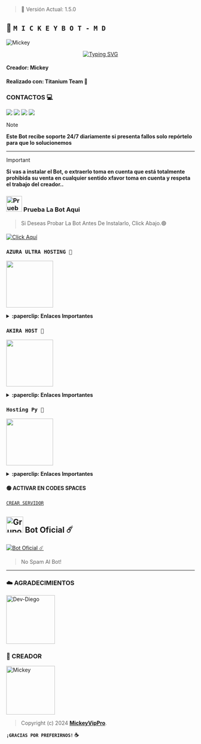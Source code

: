 > 💫 Versión Actual: 1.5.0

## 💫 **`M I C K E Y B O T - M D`**

![Mickey](https://qu.ax/EPuS.jpg)
<div align="center">
<a href="https://git.io/typing-svg"><img src="https://readme-typing-svg.demolab.com?font=Oswald&weight=300&size=37&duration=3000&pause=100&color=000000&background=601D6E00&center=true&vCenter=true&repeat=true&random=FALSO&width=660&height=90&lines=Yallico+lanzó;Nueva+versión+MickeyBot - 1.5.0;MickeyBot-MD+El+Mejor Bot+De+WhatsApp" alt="Typing SVG"/></a>
</div>

#### Creador: Mickey
#### Realizado con: Titanium Team 💫

### CONTACTOS 💻
<p>



<a href="https://api.whatsapp.com/send/?phone=+51926956637&text=Hola 👋 soporte de Mickey Bot &type=phone_number&app_absent=0" target="blank"><img src="https://img.shields.io/badge/Whatsapp-30302f?style=flat&logo=whatsapp" /></a>
 <a href="http://www.instagram.com/yallico.owner" target="blank"><img src="https://img.shields.io/badge/Instagram-30302f?style=flat&logo=instagram" /></a>
<a href="https://www.threads.net/@yallico.owner" target="blank"><img src="https://img.shields.io/badge/Threads-30302f?style=flat&logo=threads" /></a>
<a href="https://x.com/yallico.owner" target="blank"><img src="https://img.shields.io/badge/Twitter-30302f?style=flat&logo=x" /></a>

> [!NOTE]
> **Este Bot recibe soporte 24/7 diariamente si presenta fallos solo repórtelo para que lo solucionemos**

***

> [!IMPORTANT]
> **Si vas a instalar el Bot, o extraerlo toma en cuenta que está totalmente prohibida su venta en cualquier sentido xfavor toma en cuenta y respeta el trabajo del creador..**

### <img src="https://qu.ax/EPuS.jpg" alt="Prueba El Bot Aqui" width="42" height="42"> Prueba La Bot Aqui

> Si Deseas Probar La Bot Antes De Instalarlo, Click Abajo.🟢

[![Click Aquí](https://img.shields.io/badge/Grupo-Genesis-25D366?style=for-the-badge&logo=whatsapp&logoColor=white)](https://chat.whatsapp.com/G35x1XV7DSrDmR9b7G4wJ4)

### **`AZURA ULTRA HOSTING 👾`**
<a href="https://store.azuraultra-host.pro/login"><img src="https://qu.ax/lgUn.jpg" height="125px"></a>

<details>
 <summary><b>:paperclip: Enlaces Importantes</b></summary>

- **Dashboard:** [`Aquí`](https://control.azuraultra-host.pro/)
- **Panel:** [`Aquí`](https://control.azuraultra-host.pro/)
- **Canal de WhatsApp:** [`Aquí`](https://whatsapp.com/channel/0029VaWABAMG8l5K8K9PAB3v)
</details>

### **`AKIRA HOST 👑`**
<a href="https://dash.akira-host.store"><img src="https://qu.ax/kzPZ.jpg" height="125px"></a>

<details>
 <summary><b>:paperclip: Enlaces Importantes</b></summary>

- **Dashboard:** [`Aquí`](https://dash.akira-host.store/)
- **Panel:** [`Aquí`](https://panel.akira-host.store/)
- **Canal de WhatsApp:** [`Aquí`](https://whatsapp.com/channel/0029VajfXO7CnA7zhERSe63s)
</details>

### **`Hosting Py 🤖`**
<a href="https://dahs.hostingpy.shop"><img src="https://qu.ax/Scnk.jpg" height="125px"></a>

<details>
 <summary><b>:paperclip: Enlaces Importantes</b></summary>

- **Dashboard:** [`Aquí`](https://dahs.hostingpy.shop)
- **Panel:** [`Aquí`](https://panel.hostingpy.shop/)
- **Canal de WhatsApp:** [`Aquí`](https://whatsapp.com/channel/0029Vak4e1R4NVifmh8Tvi3q)
</details>

#### 🟢 ACTIVAR EN CODES SPACES 
[`CREAR SERVIDOR`](https://github.com/codespaces/new?skip_quickstart=true&machine=basicLinux32gb&repo=OfcDiego/YaemoriBot-MD&ref=main&geo=UsEast)


## <img src="https://static.wikia.nocookie.net/nyancat/images/d/d3/Nyan-cat.gif/revision/latest/scale-to-width-down/400?cb=20131231222500&path-prefix=es" alt="Grupo" width="45" height="43"> Bot Oficial ☄️

<a href="https://wa.me/51936994155?text=!serbot"><img alt="Bot Oficial ☄️" src="https://img.shields.io/badge/Bot - Oficial-00FFFF?style=for-the-badge&logo=whatsapp&logoColor=white"/></a>

> No Spam Al Bot!

---

### ☁️ AGRADECIMIENTOS
<a
href="https://github.com/Angelito-OFC"><img src="https://github.com/Angelito-OFC.png" width="130" height="130" alt="Dev-Diego"/></a>

### 💫 CREADOR 
<a
href="https://github.com/MickeyVipPro"><img src="https://github.com/MickeyVipPro.png" width="130" height="130" alt="Mickey"/></a>

> Copyright (c) 2024 **[MickeyVipPro](https://whatsapp.com/channel/0029VaiHa0GJkK7If3ctDH0g)**.

**`¡GRACIAS POR PREFERIRNOS!` ☕**
